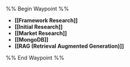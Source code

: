 %% Begin Waypoint %%
- **[[Framework Research]]**
- **[[Initial Research]]**
- **[[Market Research]]**
- **[[MongoDB]]**
- **[[RAG (Retrieval Augmented Generation)]]**

%% End Waypoint %%
